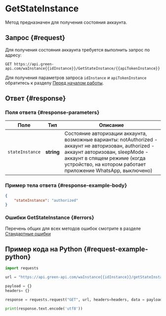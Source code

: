 # GetStateInstance

Метод предназначен для получения состояния аккаунта.

## Запрос {#request}

Для получения состояния аккаунта требуется выполнить запрос по адресу:
```
GET https://api.green-api.com/waInstance{{idInstance}}/GetStateInstance/{{apiTokenInstance}}
```

Для получения параметров запроса `idInstance` и `apiTokenInstance` обратитесь к разделу [Перед началом работы](../../before-start.md#parameters).

## Ответ {#response}

### Поля ответа {#response-parameters}

Поле | Тип |  Описание
----- | ----- | ----- 
`stateInstance` | **string** | Состояние авторизации аккаунта, возможные варианты: notAuthorized - аккаунт не авторизован, authorized - аккаунт авторизован, sleepMode - аккаунт в спящем режиме (когда устройство, на котором работает приложение WhatsApp, выключено)

### Пример тела ответа {#response-example-body}

```json
{
    "stateInstance": "authorized"
}
```

### Ошибки GetStateInstance {#errors}

Перечень общих для всех методов ошибок смотрите в разделе [Стандартные ошибки](../common-errors.md)

## Пример кода на Python  {#request-example-python}

```python
import requests

url = "https://api.green-api.com/waInstance{{idInstance}}/getStateInstance/{{apiTokenInstance}}"

payload = {}
headers= {}

response = requests.request("GET", url, headers=headers, data = payload)

print(response.text.encode('utf8'))
```